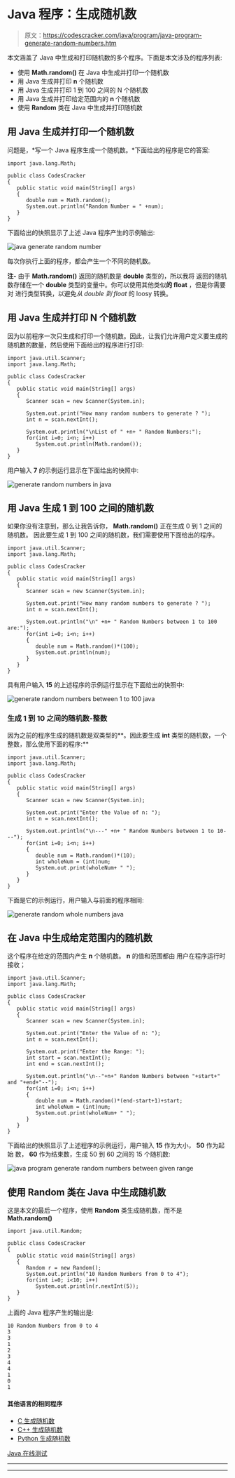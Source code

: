 # Java 程序：生成随机数

> 原文：<https://codescracker.com/java/program/java-program-generate-random-numbers.htm>

本文涵盖了 Java 中生成和打印随机数的多个程序。下面是本文涉及的程序列表:

*   使用 **Math.random()** 在 Java 中生成并打印一个随机数
*   用 Java 生成并打印 **n** 个随机数
*   用 Java 生成并打印 1 到 100 之间的 N 个随机数
*   用 Java 生成并打印给定范围内的 **n** 个随机数
*   使用 **Random** 类在 Java 中生成并打印随机数

## 用 Java 生成并打印一个随机数

问题是，*写一个 Java 程序生成一个随机数。*下面给出的程序是它的答案:

```
import java.lang.Math;

public class CodesCracker
{
   public static void main(String[] args)
   {
      double num = Math.random();
      System.out.println("Random Number = " +num);
   }
}
```

下面给出的快照显示了上述 Java 程序产生的示例输出:

![java generate random number](img/bcbb839a8beb6a02319aa70e25dffa3e.png)

每次你执行上面的程序，都会产生一个不同的随机数。

**注-** 由于 **Math.random()** 返回的随机数是 **double** 类型的，所以我将 返回的随机数存储在一个 **double** 类型的变量中。你可以使用其他类似**的 float** ，但是你需要对 进行类型转换，以避免*从 double 到 float* 的 loosy 转换。

## 用 Java 生成并打印 N 个随机数

因为以前程序一次只生成和打印一个随机数。因此，让我们允许用户定义要生成的随机数的数量，然后使用下面给出的程序进行打印:

```
import java.util.Scanner;
import java.lang.Math;

public class CodesCracker
{
   public static void main(String[] args)
   {
      Scanner scan = new Scanner(System.in);

      System.out.print("How many random numbers to generate ? ");
      int n = scan.nextInt();

      System.out.println("\nList of " +n+ " Random Numbers:");
      for(int i=0; i<n; i++)
         System.out.println(Math.random());
   }
}
```

用户输入 **7** 的示例运行显示在下面给出的快照中:

![generate random numbers in java](img/c85fbc650023cfe584872739c0488bdb.png)

## 用 Java 生成 1 到 100 之间的随机数

如果你没有注意到，那么让我告诉你， **Math.random()** 正在生成 0 到 1 之间的随机数。 因此要生成 1 到 100 之间的随机数，我们需要使用下面给出的程序。

```
import java.util.Scanner;
import java.lang.Math;

public class CodesCracker
{
   public static void main(String[] args)
   {
      Scanner scan = new Scanner(System.in);

      System.out.print("How many random numbers to generate ? ");
      int n = scan.nextInt();

      System.out.println("\n" +n+ " Random Numbers between 1 to 100 are:");
      for(int i=0; i<n; i++)
      {
         double num = Math.random()*(100);
         System.out.println(num);
      }
   }
}
```

具有用户输入 **15** 的上述程序的示例运行显示在下面给出的快照中:

![generate random numbers between 1 to 100 java](img/a195b1845fdda1214db447e31cefac20.png)

### 生成 1 到 10 之间的随机数-整数

因为之前的程序生成的随机数是双类型的**。因此要生成 **int** 类型的随机数，一个整数，那么使用下面的程序:**

```
import java.util.Scanner;
import java.lang.Math;

public class CodesCracker
{
   public static void main(String[] args)
   {
      Scanner scan = new Scanner(System.in);

      System.out.print("Enter the Value of n: ");
      int n = scan.nextInt();

      System.out.println("\n---" +n+ " Random Numbers between 1 to 10---");
      for(int i=0; i<n; i++)
      {
         double num = Math.random()*(10);
         int wholeNum = (int)num;
         System.out.print(wholeNum+ " ");
      }
   }
}
```

下面是它的示例运行，用户输入与前面的程序相同:

![generate random whole numbers java](img/dd1f06d2c4839087d60b65b25179b385.png)

## 在 Java 中生成给定范围内的随机数

这个程序在给定的范围内产生 **n** 个随机数。 **n** 的值和范围都由 用户在程序运行时接收；

```
import java.util.Scanner;
import java.lang.Math;

public class CodesCracker
{
   public static void main(String[] args)
   {
      Scanner scan = new Scanner(System.in);

      System.out.print("Enter the Value of n: ");
      int n = scan.nextInt();

      System.out.print("Enter the Range: ");
      int start = scan.nextInt();
      int end = scan.nextInt();

      System.out.println("\n--"+n+" Random Numbers between "+start+" and "+end+"--");
      for(int i=0; i<n; i++)
      {
         double num = Math.random()*(end-start+1)+start;
         int wholeNum = (int)num;
         System.out.print(wholeNum+ " ");
      }
   }
}
```

下面给出的快照显示了上述程序的示例运行，用户输入 **15** 作为大小， **50** 作为起始 数， **60** 作为结束数，生成 50 到 60 之间的 15 个随机数:

![java program generate random numbers between given range](img/fb0cb5ddbbf0791d8cfdfe473e4a4157.png)

## 使用 Random 类在 Java 中生成随机数

这是本文的最后一个程序，使用 **Random** 类生成随机数，而不是 **Math.random()**

```
import java.util.Random;

public class CodesCracker
{
   public static void main(String[] args)
   {
      Random r = new Random();
      System.out.println("10 Random Numbers from 0 to 4");
      for(int i=0; i<10; i++)
         System.out.println(r.nextInt(5));
   }
}
```

上面的 Java 程序产生的输出是:

```
10 Random Numbers from 0 to 4
3
3
1
2
3
4
4
1
0
1
```

#### 其他语言的相同程序

*   [C 生成随机数](/c/program/c-program-generate-random-numbers.htm)
*   [C++ 生成随机数](/cpp/program/cpp-program-generate-random-numbers.htm)
*   [Python 生成随机数](/python/program/python-program-generate-random-numbers.htm)

[Java 在线测试](/exam/showtest.php?subid=1)

* * *

* * *